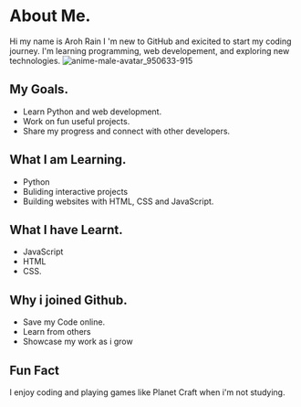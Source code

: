 # About Me.
Hi my name is Aroh Rain I 'm new to GitHub and exicited to start my coding journey.
I'm learning programming, web developement, and exploring new technologies.
![anime-male-avatar_950633-915](https://github.com/user-attachments/assets/b25a15c0-a8a0-45e4-b5fe-8731c57d93b5)


## My Goals. 
- Learn Python and web development.
- Work on fun useful projects.
- Share my progress and connect with other developers.

## What I am Learning.
- Python
- Buliding interactive projects
- Building websites with HTML, CSS and JavaScript.

## What I have Learnt.
- JavaScript
- HTML
- CSS.
## Why i joined Github.
- Save my Code online.
- Learn from others
- Showcase my work as i grow
## Fun Fact
I  enjoy coding and playing games like Planet Craft when i'm not studying.


